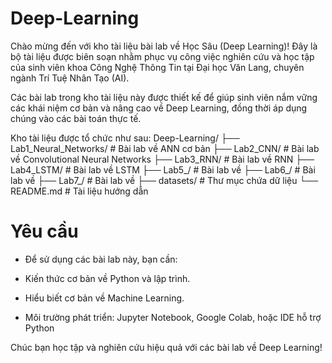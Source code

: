 # Deep-Learning

Chào mừng đến với kho tài liệu bài lab về Học Sâu (Deep Learning)! Đây là bộ tài liệu được biên soạn nhằm phục vụ công việc nghiên cứu và học tập của sinh viên khoa Công Nghệ Thông Tin tại Đại học Văn Lang, chuyên ngành Trí Tuệ Nhân Tạo (AI).

Các bài lab trong kho tài liệu này được thiết kế để giúp sinh viên nắm vững các khái niệm cơ bản và nâng cao về Deep Learning, đồng thời áp dụng chúng vào các bài toán thực tế.

Kho tài liệu được tổ chức như sau:
Deep-Learning/
├── Lab1_Neural_Networks/          # Bài lab về ANN cơ bản
├── Lab2_CNN/                      # Bài lab về Convolutional Neural Networks
├── Lab3_RNN/                      # Bài lab về RNN 
├── Lab4_LSTM/                     # Bài lab về LSTM
├── Lab5_/                         # Bài lab về 
├── Lab6_/                         # Bài lab về 
├── Lab7_/                         # Bài lab về 
├── datasets/                      # Thư mục chứa dữ liệu
└── README.md                      # Tài liệu hướng dẫn

# Yêu cầu
- Để sử dụng các bài lab này, bạn cần:

- Kiến thức cơ bản về Python và lập trình.

- Hiểu biết cơ bản về Machine Learning.

- Môi trường phát triển: Jupyter Notebook, Google Colab, hoặc IDE hỗ trợ Python

Chúc bạn học tập và nghiên cứu hiệu quả với các bài lab về Deep Learning!
